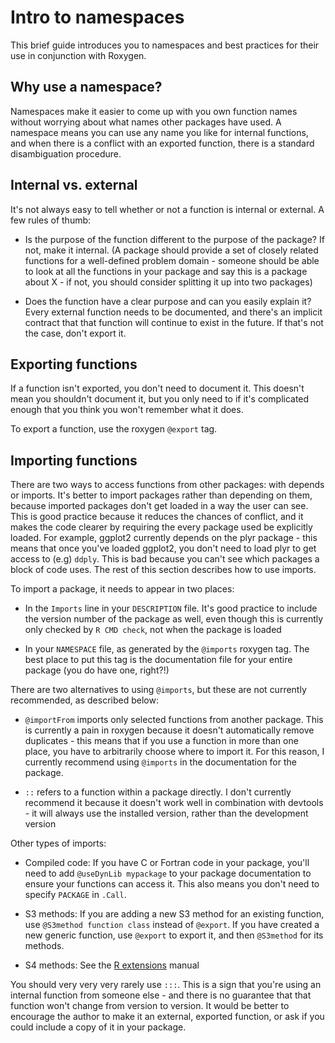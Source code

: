 # Intro to namespaces

This brief guide introduces you to namespaces and best practices for their use in conjunction with Roxygen.

## Why use a namespace?

Namespaces make it easier to come up with you own function names without worrying about what names other packages have used. A namespace means you can use any name you like for internal functions, and when there is a conflict with an exported function, there is a standard disambiguation procedure.

## Internal vs. external

It's not always easy to tell whether or not a function is internal or external.  A few rules of thumb:

 * Is the purpose of the function different to the purpose of the package? If
   not, make it internal. (A package should provide a set of closely related
   functions for a well-defined problem domain - someone should be able to
   look at all the functions in your package and say this is a package about
   X - if not, you should consider splitting it up into two packages)

 * Does the function have a clear purpose and can you easily explain it? Every
   external function needs to be documented, and there's an implicit contract
   that that function will continue to exist in the future. If that's not the
   case, don't export it.

## Exporting functions

If a function isn't exported, you don't need to document it. This doesn't mean you shouldn't document it, but you only need to if it's complicated enough that you think you won't remember what it does. 

To export a function, use the roxygen `@export` tag.

## Importing functions

There are two ways to access functions from other packages: with depends or imports. It's better to import packages rather than depending on them, because imported packages don't get loaded in a way the user can see. This is good practice because it reduces the chances of conflict, and it makes the code clearer by requiring the every package used be explicitly loaded. For example, ggplot2 currently depends on the plyr package - this means that once you've loaded ggplot2, you don't need to load plyr to get access to (e.g) `ddply`. This is bad because you can't see which packages a block of code uses. The rest of this section describes how to use imports.

To import a package, it needs to appear in two places:

 * In the `Imports` line in your `DESCRIPTION` file. It's good practice to
   include the version number of the package as well, even though this is
   currently only checked by `R CMD check`, not when the package is loaded

 * In your `NAMESPACE` file, as generated by the `@imports` roxygen tag. The
   best place to put this tag is the documentation file for your entire
   package (you do have one, right?!)

There are two alternatives to using `@imports`, but these are not currently recommended, as described below:

 * `@importFrom` imports only selected functions from another package. This is
   currently a pain in roxygen because it doesn't automatically remove
   duplicates - this means that if you use a function in more than one place,
   you have to arbitrarily choose where to import it. For this reason, I
   currently recommend using `@imports` in the documentation for the package.

 * `::` refers to a function within a package directly. I don't currently
   recommend it because it doesn't work well in combination with devtools -
   it will always use the installed version, rather than the development
   version

Other types of imports:

  * Compiled code: If you have C or Fortran code in your package, you'll need
    to add `@useDynLib mypackage` to your package documentation to ensure your
    functions can access it. This also means you don't need to specify
    `PACKAGE` in `.Call`.

  * S3 methods: If you are adding a new S3 method for an existing function,
    use `@S3method function class` instead of `@export`. If you have created a
    new generic function, use `@export` to export it, and then `@S3method` for
    its methods.

  * S4 methods: See the [R extensions][S4] manual

You should very very very rarely use `:::`.  This is a sign that you're using an internal function from someone else - and there is no guarantee that that function won't change from version to version. It would be better to encourage the author to make it an external, exported function, or ask if you could include a copy of it in your package.

  [S4]: http://cran.r-project.org/doc/manuals/R-exts.html#Name-spaces-with-S4-classes-and-methods